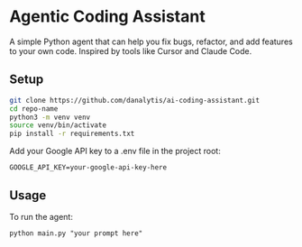# Agentic Coding Assistant

A simple Python agent that can help you fix bugs, refactor, and add features to your own code. Inspired by tools like Cursor and Claude Code.

## Setup

``` bash
git clone https://github.com/danalytis/ai-coding-assistant.git
cd repo-name
python3 -m venv venv
source venv/bin/activate
pip install -r requirements.txt
```

Add your Google API key to a .env file in the project root:

``` 
GOOGLE_API_KEY=your-google-api-key-here
```
## Usage

To run the agent:
```
python main.py "your prompt here"
